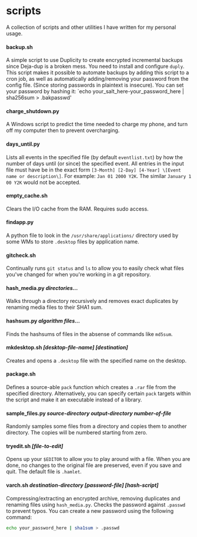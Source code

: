 # scripts
A collection of scripts and other utilities I have written for my personal usage.

#### backup.sh
A simple script to use Duplicity to create encrypted incremental backups since Deja-dup is a broken mess. You need to install and configure `duply`. This script makes it possible to automate backups by adding this script to a cron job, as well as automatically adding/removing your password from the config file. (Since storing passwords in plaintext is insecure). You can set your password by hashing it: `echo your_salt_here-your_password_here | sha256sum > .bakpasswd'

#### charge_shutdown.py
A Windows script to predict the time needed to charge my phone, and turn off my computer then to prevent overcharging.

#### days_until.py
Lists all events in the specified file (by default `eventlist.txt`) by how the number of days until (or since) the specified event. All entries in the input file must have be in the exact form `[3-Month] [2-Day] [4-Year] \[Event name or description\]`. For example: `Jan 01 2000 Y2K`. The similar `January 1 00 Y2K` would not be accepted.

#### empty_cache.sh
Clears the I/O cache from the RAM. Requires sudo access.

#### findapp.py
A python file to look in the `/usr/share/applications/` directory used by some WMs to store `.desktop` files by application name.

#### gitcheck.sh
Continually runs `git status` and `ls` to allow you to easily check what files you've changed for when you're working in a git repository.

#### hash_media.py <i>directories...</i>
Walks through a directory recursively and removes exact duplicates by renaming media files to their SHA1 sum.

#### hashsum.py <i>algorithm</i> <i>files...</i>
Finds the hashsums of files in the absense of commands like `md5sum`.

#### mkdesktop.sh <i>[desktop-file-name]</i> <i>[destination]</i>
Creates and opens a `.desktop` file with the specified name on the desktop.

#### package.sh
Defines a source-able `pack` function which creates a `.rar` file from the specified directory. Alternatively, you can specify certain `pack` targets within the script and make it an executable instead of a library.

#### sample_files.py <i>source-directory</i> <i>output-directory</i> <i>number-of-file</i>
Randomly samples some files from a directory and copies them to another directory. The copies will be numbered starting from zero.

#### tryedit.sh <i>[file-to-edit]</i>
Opens up your `$EDITOR` to allow you to play around with a file. When you are done, no changes to the original file are preserved, even if you save and quit. The default file is `.hamlet`.

#### varch.sh <i>destination-directory</i> <i>[password-file]</i> <i>[hash-script]</i>
Compressing/extracting an encrypted archive, removing duplicates and renaming files using `hash_media.py`. Checks the password against `.passwd` to prevent typos. You can create a new password using the following command:
```bash
echo your_password_here | sha1sum > .passwd
```
